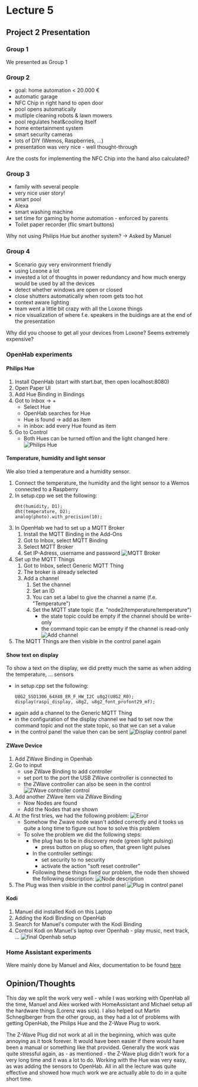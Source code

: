# Lecture 5
## Project 2 Presentation
### Group 1
We presented as Group 1

### Group 2
- goal: home automation < 20.000 €
- automatic garage
- NFC Chip in right hand to open door
- pool opens automatically
- mutliple cleaning robots & lawn mowers
- pool regulates heat&cooling itself
- home entertainment system
- smart security cameras
- lots of DIY (Wemos, Raspberries, ...)
- presentation was very nice - well thought-through

Are the costs for implementing the NFC Chip into the hand also calculated?

### Group 3
- family with several people
- very nice user story!
- smart pool
- Alexa
- smart washing machine
- set time for gaming by home automation - enforced by parents
- Toilet paper recorder (flic smart buttons)

Why not using Philips Hue but another system? -> Asked by Manuel

### Group 4
- Scenario guy very environment friendly
- using Loxone a lot
- invested a lot of thoughts in power redundancy and how much energy would be used by all the devices
- detect whether windows are open or closed
- close shutters automatically when room gets too hot
- context aware lighting
- team went a little bit crazy with all the Loxone things
- nice visualization of where f.e. speakers in the buidings are at the end of the presentation

Why did you choose to get all your devices from Loxone? Seems extremely expensive?

### OpenHab experiments
#### Philips Hue
1. Install OpenHab (start with start.bat, then open localhost:8080)
2. Open Paper UI
3. Add Hue Binding in Bindings
4. Got to Inbox -> +
    - Select Hue
    - OpenHab searches for Hue
    - Hue is found -> add as item
    - in inbox: add every Hue found as item
5. Go to Control
    - Both Hues can be turned off/on and the light changed here
    ![Philips Hue](./images/openhab_hue_control.PNG)

#### Temperature, humidity and light sensor
We also tried a temperature and a humidity sensor.
1. Connect the temperature, the humidity and the light sensor to a Wemos connected to a Raspberry
2. In setup.cpp we set the following:
    ```
    dht(humidity, D1); 
    dht(temperature, D2); 
    analog(photo).with_precision(10);
    ```
3. In OpenHab we had to set up a MQTT Broker
    1. Install the MQTT Binding in the Add-Ons
    2. Got to Inbox, select MQTT Binding
    3. Select MQTT Broker
    4. Set IP-Adress, username and password
    ![MQTT Broker](./images/mqtt_broker.PNG)
4. Set up the MQTT Things
    1. Got to Inbox, select Generic MQTT Thing
    2. The broker is already selected
    3. Add a channel
        1. Set the channel
        2. Set an ID
        3. You can set a label to give the channel a name (f.e. "Temperature")
        4. Set the MQTT state topic (f.e. "node2/temperature/temperature")
            - the state topic could be empty if the channel should be write-only
            - the command topic can be empty if the channel is read-only
    ![Add channel](./images/temperature_openhab_2.PNG)
5. The MQTT Things are then visible in the control panel again

#### Show text on display
To show a text on the display, we did pretty much the same as when adding the temperature, ... sensors
- in setup.cpp set the following:
    ```
    U8G2_SSD1306_64X48_ER_F_HW_I2C u8g2(U8G2_R0);
    display(raspi_display, u8g2, u8g2_font_profont29_mf);
    ```
- again add a channel to the Generic MQTT Thing
- in the configuration of the display channel we had to set now the command topic and not the state topic, so that we can set a value
- in the control panel the value then can be sent
![Display control panel](./images/raspberry_pi_final.PNG)


#### ZWave Device
1. Add ZWave Binding in Openhab
2. Go to input
    - use ZWave Binding to add controller
    - set port to the port the USB ZWave controller is connected to
    - the ZWave controller can also be seen in the control
    ![ZWave controller control](./images/z-wave-1.PNG)
3. Add another ZWave item via ZWave Binding
    - Now Nodes are found
    - Add the Nodes that are shown
4. At the first tries, we had the following problem:
![Error](./images/zwave_unknown_problem.PNG)
    - Somehow the Zwave node wasn't added correctly and it tooks us quite a long time to figure out how to solve this problem
    - To solve the problem we did the following steps:
        - the plug has to be in discovery mode (green light pulsing)
            - press button on plug so often, that green light pulses
        - In the controller settings:
            - set security to no security
            - activate the action "soft reset controller"
        - Following these things fixed our problem, the node then showed the following description:
        ![Node description](./images/z_wave_node_recognized.PNG)
5. The Plug was then visible in the control panel
    ![Plug in control panel](./images/zwave_node_final.PNG)

#### Kodi
1. Manuel did installed Kodi on this Laptop
2. Adding the Kodi Binding on OpenHab
3. Search for Manuel's computer with the Kodi Binding
4. Control Kodi on Manuel's laptop over Openhab - play music, next track, ...
![final Openhab setup](./images/temperature_openhab_3.PNG)

### Home Assistant experiments
Were mainly done by Manuel and Alex, documentation to be found [here](../../Lecture%20Manuel/Lecture%205/ReadMe.md)

## Opinion/Thoughts
This day we split the work very well - while I was working with OpenHab all the time, Manuel and Alex worked with HomeAssistant and Michael setup all the hardware things (Lorenz was sick). I also helped out Martin Schneglberger from the other group, as they had a lot of problems with getting OpenHab, the Philips Hue and the Z-Wave Plug to work.

The Z-Wave Plug did not work at all in the beginning, which was quite annoying as it took forever. It would have been easier if there would have been a manual or something like that provided. Generally the work was quite stressful again, as - as mentioned - the Z-Wave plug didn't work for a very long time and it was a lot to do. Working with the Hue was very easy, as was adding the sensors to OpenHab. All in all the lecture was quite effective and showed how much work we are actually able to do in a quite short time.
